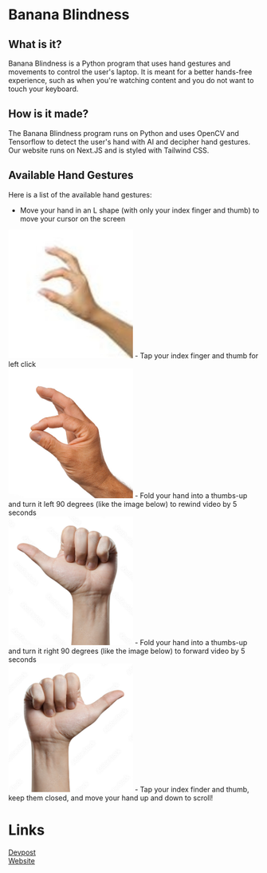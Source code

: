 # Banana Blindness

## What is it?
Banana Blindness is a Python program that uses hand gestures and movements to control the user's laptop. It is meant for a better hands-free experience, such as when you're watching content and you do not want to touch your keyboard.

## How is it made?
The Banana Blindness program runs on Python and uses OpenCV and Tensorflow to detect the user's hand with AI and decipher hand gestures. Our website runs on Next.JS and is styled with Tailwind CSS.

## Available Hand Gestures
Here is a list of the available hand gestures:
- Move your hand in an L shape (with only your index finger and thumb) to move your cursor on the screen<br>
<img src="readme/cursor.jpg" width="250">
- Tap your index finger and thumb for left click<br>
<img src="readme/click.jpg" width="250">
- Fold your hand into a thumbs-up and turn it left 90 degrees (like the image below) to rewind video by 5 seconds<br>
<img src="readme/rewind.jpg" width="250">
- Fold your hand into a thumbs-up and turn it right 90 degrees (like the image below) to forward video by 5 seconds<br>
<img src="readme/forward.jpg" width="250">
- Tap your index finder and thumb, keep them closed, and move your hand up and down to scroll!<br>

# Links
[Devpost](#)<br>
[Website](#)